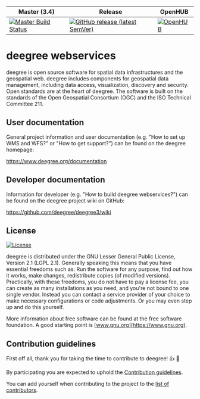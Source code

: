 | Master (3.4) | Release   | OpenHUB       |
| ------------ | --------- | ------------- |
| [![Master Build Status](https://buildserver.deegree.org/buildStatus/icon?job=deegree-3.4-master)](https://buildserver.deegree.org/job/deegree-3.4-master/) | [![GitHub release (latest SemVer)](https://img.shields.io/github/v/release/deegree/deegree3?sort=semver)](https://github.com/deegree/deegree3/releases/latest) | [![OpenHUB](https://www.openhub.net/p/deegree3/widgets/project_thin_badge.gif)](https://www.openhub.net/p/deegree3) |
# deegree webservices
deegree is open source software for spatial data infrastructures and the geospatial web. deegree includes components for geospatial data management, including data access, visualization, discovery and security. Open standards are at the heart of deegree. The software is built on the standards of the Open Geospatial Consortium (OGC) and the ISO Technical Committee 211.

## User documentation
General project information and user documentation (e.g. "How to set up WMS and WFS?" or "How to get support?") can be found on the deegree homepage:

https://www.deegree.org/documentation

## Developer documentation
Information for developer (e.g. "How to build deegree webservices?") can be found on the deegree project wiki on GitHub:

https://github.com/deegree/deegree3/wiki

## License

[![License](https://img.shields.io/badge/License-LGPL%20v2.1-blue.svg)](https://www.gnu.org/licenses/lgpl-2.1)

deegree is distributed under the GNU Lesser General Public License, Version 2.1 (LGPL 2.1). Generally speaking this means that you have essential freedoms such as: Run the software for any purpose, find out how it works, make changes, redistribute copies (of modified versions). Practically, with these freedoms, you do not have to pay a license fee, you can create as many installations as you need, and you're not bound to one single vendor. Instead you can contact a service provider of your choice to make necessary configurations or code adjustments. Or you may even step up and do this yourself.

More information about free software can be found at the free software foundation. A good starting point is [www.gnu.org](https://www.gnu.org).

## Contribution guidelines

First off all, thank you for taking the time to contribute to deegree! :+1: :tada:

By participating you are expected to uphold the [Contribution guidelines](CONTRIB.md).

You can add yourself when contributing to the project to the [list of contributors](CONTRIBUTORS.md).